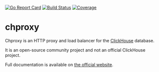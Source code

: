 [![Go Report Card](https://goreportcard.com/badge/github.com/ContentSquare/chproxy)](https://goreportcard.com/report/github.com/ContentSquare/chproxy)
[![Build Status](https://travis-ci.org/ContentSquare/chproxy.svg?branch=master)](https://travis-ci.org/ContentSquare/chproxy?branch=master)
[![Coverage](https://img.shields.io/badge/gocover.io-75.7%25-green.svg)](http://gocover.io/github.com/ContentSquare/chproxy?version=1.9)

# chproxy

Chproxy is an HTTP proxy and load balancer for the [ClickHouse](https://ClickHouse.yandex) database.

It is an open-source community project and not an official ClickHouse project.

Full documentation is available on [the official website](https://www.chproxy.org/).
